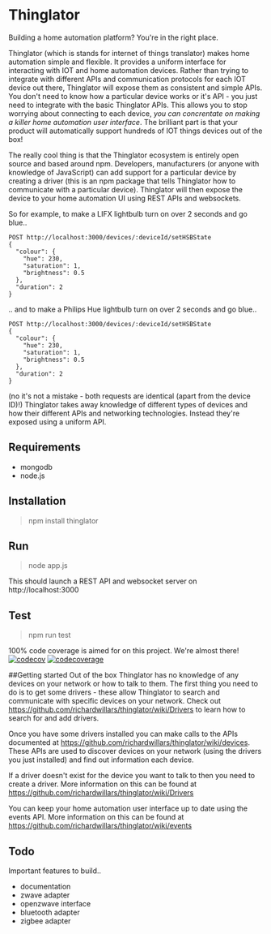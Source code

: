# Thinglator
Building a home automation platform? You're in the right place.

Thinglator (which is stands for internet of things translator) makes home automation simple and flexible. It provides a uniform interface for interacting with IOT and home automation devices. Rather than trying to integrate with different APIs and communication protocols for each IOT device out there, Thinglator will expose them as consistent and simple APIs. You don't need to know how a particular device works or it's API - you just need to integrate with the basic Thinglator APIs. This allows you to stop worrying about connecting to each device, *you can concrentate on making a killer home automation user interface*. The brilliant part is that your product will automatically support hundreds of IOT things devices out of the box!

The really cool thing is that the Thinglator ecosystem is entirely open source and based around npm. Developers, manufacturers (or anyone with knowledge of JavaScript) can add support for a particular device by creating a driver (this is an npm package that tells Thinglator how to communicate with a particular device). Thinglator will then expose the device to your home automation UI using REST APIs and websockets.

So for example, to make a LIFX lightbulb turn on over 2 seconds and go blue..

    POST http://localhost:3000/devices/:deviceId/setHSBState
    {
      "colour": {
        "hue": 230,
        "saturation": 1,
        "brightness": 0.5
      },
      "duration": 2
    }
    
.. and to make a Philips Hue lightbulb turn on over 2 seconds and go blue..

    POST http://localhost:3000/devices/:deviceId/setHSBState
    {
      "colour": {
        "hue": 230,
        "saturation": 1,
        "brightness": 0.5
      },
      "duration": 2
    }
    
    
(no it's not a mistake - both requests are identical (apart from the device ID)!)
Thinglator takes away knowledge of different types of devices and how their different APIs and networking technologies. Instead they're exposed using a uniform API.


## Requirements
- mongodb
- node.js

## Installation
> npm install thinglator

## Run
> node app.js

This should launch a REST API and websocket server on http://localhost:3000

## Test
> npm run test

100% code coverage is aimed for on this project. We're almost there!
[![codecov](https://codecov.io/gh/richardwillars/thinglator/branch/master/graph/badge.svg)](https://codecov.io/gh/richardwillars/thinglator)
[![codecoverage](https://codecov.io/gh/richardwillars/thinglator/branch/master/graphs/sunburst.svg)](https://codecov.io/gh/richardwillars/thinglator)


##Getting started
Out of the box Thinglator has no knowledge of any devices on your network or how to talk to them. The first thing you need to do is to get some drivers - these allow Thinglator to search and communicate with specific devices on your network. Check out https://github.com/richardwillars/thinglator/wiki/Drivers to learn how to search for and add drivers.

Once you have some drivers installed you can make calls to the APIs documented at https://github.com/richardwillars/thinglator/wiki/devices. These APIs are used to discover devices on your network (using the drivers you just installed) and find out information each device.

If a driver doesn't exist for the device you want to talk to then you need to create a driver. More information on this can be found at https://github.com/richardwillars/thinglator/wiki/Drivers

You can keep your home automation user interface up to date using the events API. More information on this can be found at https://github.com/richardwillars/thinglator/wiki/events

## Todo
Important features to build..
- documentation
- zwave adapter
- openzwave interface
- bluetooth adapter
- zigbee adapter
